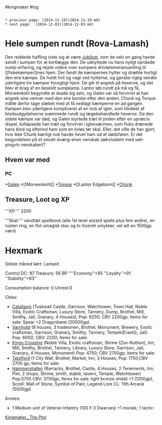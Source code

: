 #kingmaker #log

```ad-info

* previous page: [2014-11-19](2014-11-19.md)
* next page:  [2014-12-03](2014-12-03.md) 
```

# Hele sumpen rundt (Rova-Lamash)    
 
Den reddede halfling viste sig at være [Jubilost](Jubilost%20Narthropple.md), som de selv en gang havde sendt i sumpen for at kortlægge den. De udnyttede nu hans nyligt opnåede sump-erfaring, og rejste videre over sumpens drivtømmeransamling til [[fiskekæmper]]nes hjem. Der fandt de kæmpernes hytter og dræbte hurtigt den ene kæmpe. De holdt hvil og vagt ved hytterne, og ganske rigtig vendte yderligere tre kæmper forsigtigt hjem. De gik til angreb på hexerne, og det blev et brag af en beskidt sumpkamp. Lantor løb rundt på må og få, Morwenkohl begyndte at skade sig selv, og Galen var så forvirret at han angreb sine venner med den ene bombe efter den anden. Chunk og Torque måtte derfor tage slæbet med at få nedlagt kæmperne en ad gangen. Kampen blev yderligere kompliceret af en hob af igler, som tillokket af blodsudgydelserne svømmede rundt og lægebehandlede hexerne. Da den sidste kæmpe var død, og Galen styrtede træt til jorden efter en upræcis dispel, kollapsede han træt og forvirret i iglesværmen, som fluks drænede hans blod og efterlod ham som en livløs tør skal. Eller, det ville de hav gjort, hvis ikke Chunk kærligt nok havde hevet ham ud af dødsfaren. Er det begyndelsen på et smukt dværg-elver venskab (ækvivalent med sæl-pingvin venskaber)?
## Hvem var med 
### PC 
 
*[Galen](Galen%20Jabir.md)
*[[Morwenkohl]]
*[Torque](Torque%20Firebrand.md)
*[[Lantor Edgeborn]]
*[Chûnk](Chûnk%20Van%20Der%20Hamer.md)
## Treasure, Loot og XP 
'''XP:''' 3200
'''Skat:''' vandtæt spellbook (alle 1st level wizard spells plus fem andre), en rusten ring, en flot umagisk stav og to Gozreh smykker, vel ialt en 1500gp værd.
# Hexmark  
Sidste måned kørt: Lamash
 
Control DC: 97 Treasury:  56 BP 
 ''''Economy''+95 ''Loyalty''+91 ''Stability''+93'' 
Consumption balance: 0 Unrest:0
Cities:
* [Catallaxis](Catallaxis.md) (Tuskwall Castle, Garrison, Watchtower, Town Hall, Noble Villa, Exotic Craftsman, Luxury Store, Tannery, Dump, Brothel, Mill, Smithy, Jail, Granary, 4 Houses); Pop: 6250; CBV 2200gp; Items for sale: Spear +2 Dragonbane (20000gp)
* [Varnhold](Varnhold.md) (8 houses, 3  tradesmen, Brothel, Monument, Brewery, Exotic craftsman, Garrison,  Granary, Smithy, Tannery, Temple(Erastil), Jail) Pop: 6000; CBV: 2200;  Items for sale: 
* [Kings Crossing](Kings%20Crossing.md) (Noble Villa, Exotic     craftsman, Shrine (Zon-Kuthon), Inn, Mill, Smithy, Brothel, Tannery,  Library, Luxury Store, Garrison, Jail, Granary, 4 Houses, Monument) Pop:  4750; CBV 2700gp; Items for sale: 
* [Tatzlford](Tatzlford.md) (1 City Wall, Brothel, Market, Inn, 3 Houses; Pop: 1750;CBV 2700 gp; Items for sale:
* [Hammershafen](Hammershafen.md) (Barracks, Brothel, Castle, 4 Houses, 2 Tenements, Inn, Pier, 2 shops, Shrine, smith, stable, tavern, Temple, Watchtower) Pop:5750 CBV: 3700gp; Items for sale: light bronze shield +1 (1200gp), Scroll: Wall of Stone, Symbol of Pain, Legend Lore CL: 11th Arcane (5000gp)
Armies:
* 1 Medium unit of Veteran Infantry (100 F:3 Dwarves) +1 morale, 1 tactic: 
[Kingmaker_ The Plot](Kingmaker_%20The%20Plot.md)
